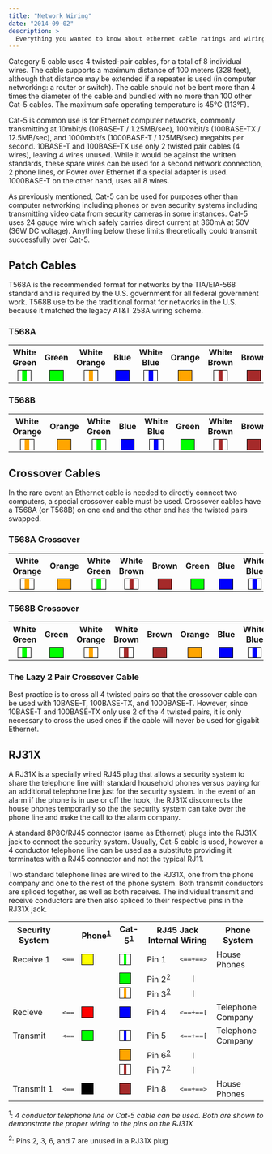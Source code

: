 ```yaml
---
title: "Network Wiring"
date: "2014-09-02"
description: >
  Everything you wanted to know about ethernet cable ratings and wiring
---
```


Category 5 cable uses 4 twisted-pair cables, for a total of 8 individual wires.
The cable supports a maximum distance of 100 meters (328 feet), although that
distance may be extended if a repeater is used (in computer networking: a router
or switch). The cable should not be bent more than 4 times the diameter of the
cable and bundled with no more than 100 other Cat-5 cables. The maximum safe
operating temperature is 45&deg;C (113&deg;F).<!--more-->

Cat-5 is common use is for Ethernet computer networks, commonly transmitting at
10mbit/s (10BASE-T / 1.25MB/sec), 100mbit/s (100BASE-TX / 12.5MB/sec), and
1000mbit/s (1000BASE-T / 125MB/sec) megabits per second. 10BASE-T and
100BASE-TX use only 2 twisted pair cables (4 wires), leaving 4 wires unused.
While it would be against the written standards, these spare wires can be used
for a second network connection, 2 phone lines, or Power over Ethernet if a
special adapter is used. 1000BASE-T on the other hand, uses all 8 wires.

As previously mentioned, Cat-5 can be used for purposes other than computer
networking including phones or even security systems including transmitting
video data from security cameras in some instances. Cat-5 uses 24 gauge wire
which safely carries direct current at 360mA at 50V (36W DC voltage). Anything
below these limits theoretically could transmit successfully over Cat-5.


## Patch Cables
T568A is the recommended format for networks by the TIA/EIA-568 standard and is
required by the U.S. government for all federal government work. T568B use to be
the traditional format for networks in the U.S. because it matched the legacy
AT&T 258A wiring scheme.

### T568A
<table style="text-align: center">
    <tr style="text-align: center">
        <th>White<br>Green</th>
        <th>Green</th>
        <th>White<br>Orange</th>
        <th>Blue</th>
        <th>White<br>Blue</th>
        <th>Orange</th>
        <th>White<br>Brown</th>
        <th>Brown</th>
    </tr><tr>
        <td>
            <!-- White / Green -->
            <span style="border: 1px solid #000000">
            <span style="background-color: #FFFFFF">&nbsp;&nbsp;</span><span style="background-color: #00FF00">&nbsp;&nbsp;</span><span style="background-color: #FFFFFF">&nbsp;&nbsp;</span>
            </span>
        </td><td>
            <!-- Green -->
            <span style="border: 1px solid #000000">
            <span style="background-color: #00FF00">&nbsp;&nbsp;&nbsp;&nbsp;&nbsp;&nbsp;</span>
            </span>
        </td><td>
            <!-- White / Orange -->
            <span style="border: 1px solid #000000">
            <span style="background-color: #FFFFFF">&nbsp;&nbsp;</span><span style="background-color: #FFA500">&nbsp;&nbsp;</span><span style="background-color: #FFFFFF">&nbsp;&nbsp;</span>
            </span>
        </td><td>
            <!-- Blue -->
            <span style="border: 1px solid #000000">
            <span style="background-color: #0000FF">&nbsp;&nbsp;&nbsp;&nbsp;&nbsp;&nbsp;</span>
            </span>
        </td><td>
            <!-- White / Blue -->
            <span style="border: 1px solid #000000">
            <span style="background-color: #FFFFFF">&nbsp;&nbsp;</span><span style="background-color: #0000FF">&nbsp;&nbsp;</span><span style="background-color: #FFFFFF">&nbsp;&nbsp;</span>
            </span>
        </td><td>
            <!-- Orange -->
            <span style="border: 1px solid #000000">
            <span style="background-color: #FFA500">&nbsp;&nbsp;&nbsp;&nbsp;&nbsp;&nbsp;</span>
            </span>
        </td><td>
            <!-- White / Brown -->
            <span style="border: 1px solid #000000">
            <span style="background-color: #FFFFFF">&nbsp;&nbsp;</span><span style="background-color: #A52A2A">&nbsp;&nbsp;</span><span style="background-color: #FFFFFF">&nbsp;&nbsp;</span>
            </span>
        </td><td>
            <!-- Brown -->
            <span style="border: 1px solid #000000">
            <span style="background-color: #A52A2A">&nbsp;&nbsp;&nbsp;&nbsp;&nbsp;&nbsp;</span>
            </span>
        </td>
    </tr>
</table>

### T568B
<table style="text-align: center">
    <tr style="text-align: center">
        <th>White<br>Orange</th>
        <th>Orange</th>
        <th>White<br>Green</th>
        <th>Blue</th>
        <th>White<br>Blue</th>
        <th>Green</th>
        <th>White<br>Brown</th>
        <th>Brown</th>
    </tr><tr>
        <td>
            <!-- White / Orange -->
            <span style="border: 1px solid #000000">
            <span style="background-color: #FFFFFF">&nbsp;&nbsp;</span><span style="background-color: #FFA500">&nbsp;&nbsp;</span><span style="background-color: #FFFFFF">&nbsp;&nbsp;</span>
            </span>
        </td><td>
            <!-- Orange -->
            <span style="border: 1px solid #000000">
            <span style="background-color: #FFA500">&nbsp;&nbsp;&nbsp;&nbsp;&nbsp;&nbsp;</span>
            </span>
        </td><td>
            <!-- White / Green -->
            <span style="border: 1px solid #000000">
            <span style="background-color: #FFFFFF">&nbsp;&nbsp;</span><span style="background-color: #00FF00">&nbsp;&nbsp;</span><span style="background-color: #FFFFFF">&nbsp;&nbsp;</span>
            </span>
        </td><td>
            <!-- Blue -->
            <span style="border: 1px solid #000000">
            <span style="background-color: #0000FF">&nbsp;&nbsp;&nbsp;&nbsp;&nbsp;&nbsp;</span>
            </span>
        </td><td>
            <!-- White / Blue -->
            <span style="border: 1px solid #000000">
            <span style="background-color: #FFFFFF">&nbsp;&nbsp;</span><span style="background-color: #0000FF">&nbsp;&nbsp;</span><span style="background-color: #FFFFFF">&nbsp;&nbsp;</span>
            </span>
        </td><td>
            <!-- Green -->
            <span style="border: 1px solid #000000">
            <span style="background-color: #00FF00">&nbsp;&nbsp;&nbsp;&nbsp;&nbsp;&nbsp;</span>
            </span>
        </td><td>
            <!-- White / Brown -->
            <span style="border: 1px solid #000000">
            <span style="background-color: #FFFFFF">&nbsp;&nbsp;</span><span style="background-color: #A52A2A">&nbsp;&nbsp;</span><span style="background-color: #FFFFFF">&nbsp;&nbsp;</span>
            </span>
        </td><td>
            <!-- Brown -->
            <span style="border: 1px solid #000000">
            <span style="background-color: #A52A2A">&nbsp;&nbsp;&nbsp;&nbsp;&nbsp;&nbsp;</span>
            </span>
        </td>
    </tr>
</table>



## Crossover Cables
In the rare event an Ethernet cable is needed to directly connect two computers,
a special crossover cable must be used. Crossover cables have a T568A (or T568B)
on one end and the other end has the twisted pairs swapped.

### T568A Crossover
<table style="text-align: center">
    <tr>
        <th>White<br>Orange</th>
        <th>Orange</th>
        <th>White<br>Green</th>
        <th>White<br>Brown</th>
        <th>Brown</th>
        <th>Green</th>
        <th>Blue</th>
        <th>White<br>Blue</th>
    </tr><tr>
        <td>
            <!-- White / Orange -->
            <span style="border: 1px solid #000000">
            <span style="background-color: #FFFFFF">&nbsp;&nbsp;</span><span style="background-color: #FFA500">&nbsp;&nbsp;</span><span style="background-color: #FFFFFF">&nbsp;&nbsp;</span>
            </span>
        </td><td>
            <!-- Orange -->
            <span style="border: 1px solid #000000">
            <span style="background-color: #FFA500">&nbsp;&nbsp;&nbsp;&nbsp;&nbsp;&nbsp;</span>
            </span>
        </td><td>
            <!-- White / Green -->
            <span style="border: 1px solid #000000">
            <span style="background-color: #FFFFFF">&nbsp;&nbsp;</span><span style="background-color: #00FF00">&nbsp;&nbsp;</span><span style="background-color: #FFFFFF">&nbsp;&nbsp;</span>
            </span>
        </td><td>
            <!-- White / Brown -->
            <span style="border: 1px solid #000000">
            <span style="background-color: #FFFFFF">&nbsp;&nbsp;</span><span style="background-color: #A52A2A">&nbsp;&nbsp;</span><span style="background-color: #FFFFFF">&nbsp;&nbsp;</span>
            </span>
        </td><td>
            <!-- Brown -->
            <span style="border: 1px solid #000000">
            <span style="background-color: #A52A2A">&nbsp;&nbsp;&nbsp;&nbsp;&nbsp;&nbsp;</span>
            </span>
        </td><td>
            <!-- Green -->
            <span style="border: 1px solid #000000">
            <span style="background-color: #00FF00">&nbsp;&nbsp;&nbsp;&nbsp;&nbsp;&nbsp;</span>
            </span>
        </td><td>
            <!-- Blue -->
            <span style="border: 1px solid #000000">
            <span style="background-color: #0000FF">&nbsp;&nbsp;&nbsp;&nbsp;&nbsp;&nbsp;</span>
            </span>
        </td><td>
            <!-- White / Blue -->
            <span style="border: 1px solid #000000">
            <span style="background-color: #FFFFFF">&nbsp;&nbsp;</span><span style="background-color: #0000FF">&nbsp;&nbsp;</span><span style="background-color: #FFFFFF">&nbsp;&nbsp;</span>
            </span>
        </td>
    </tr>
</table>

### T568B Crossover

<table style="text-align: center">
    <tr>
        <th>White<br>Green</th>
        <th>Green</th>
        <th>White<br>Orange</th>
        <th>White<br>Brown</th>
        <th>Brown</th>
        <th>Orange</th>
        <th>Blue</th>
        <th>White<br>Blue</th>
    </tr><tr>
        <td>
            <!-- White / Green -->
            <span style="border: 1px solid #000000">
            <span style="background-color: #FFFFFF">&nbsp;&nbsp;</span><span style="background-color: #00FF00">&nbsp;&nbsp;</span><span style="background-color: #FFFFFF">&nbsp;&nbsp;</span>
            </span>
        </td><td>
            <!-- Green -->
            <span style="border: 1px solid #000000">
            <span style="background-color: #00FF00">&nbsp;&nbsp;&nbsp;&nbsp;&nbsp;&nbsp;</span>
            </span>
        </td><td>
            <!-- White / Orange -->
            <span style="border: 1px solid #000000">
            <span style="background-color: #FFFFFF">&nbsp;&nbsp;</span><span style="background-color: #FFA500">&nbsp;&nbsp;</span><span style="background-color: #FFFFFF">&nbsp;&nbsp;</span>
            </span>
        </td><td>
            <!-- White / Brown -->
            <span style="border: 1px solid #000000">
            <span style="background-color: #FFFFFF">&nbsp;&nbsp;</span><span style="background-color: #A52A2A">&nbsp;&nbsp;</span><span style="background-color: #FFFFFF">&nbsp;&nbsp;</span>
            </span>
        </td><td>
            <!-- Brown -->
            <span style="border: 1px solid #000000">
            <span style="background-color: #A52A2A">&nbsp;&nbsp;&nbsp;&nbsp;&nbsp;&nbsp;</span>
            </span>
        </td><td>
            <!-- Orange -->
            <span style="border: 1px solid #000000">
            <span style="background-color: #FFA500">&nbsp;&nbsp;&nbsp;&nbsp;&nbsp;&nbsp;</span>
            </span>
        </td><td>
            <!-- Blue -->
            <span style="border: 1px solid #000000">
            <span style="background-color: #0000FF">&nbsp;&nbsp;&nbsp;&nbsp;&nbsp;&nbsp;</span>
            </span>
        </td><td>
            <!-- White / Blue -->
            <span style="border: 1px solid #000000">
            <span style="background-color: #FFFFFF">&nbsp;&nbsp;</span><span style="background-color: #0000FF">&nbsp;&nbsp;</span><span style="background-color: #FFFFFF">&nbsp;&nbsp;</span>
            </span>
        </td>
    </tr>
</table>


### The Lazy 2 Pair Crossover Cable
Best practice is to cross all 4 twisted pairs so that the crossover cable can be
used with 10BASE-T, 100BASE-TX, and 1000BASE-T. However, since 10BASE-T and
100BASE-TX only use 2 of the 4 twisted pairs, it is only necessary to cross the
used ones if the cable will never be used for gigabit Ethernet.



## RJ31X
A RJ31X is a specially wired RJ45 plug that allows a security system to share
the telephone line with standard household phones versus paying for an
additional telephone line just for the security system. In the event of an alarm
if the phone is in use or off the hook, the RJ31X disconnects the house phones
temporarily so the the security system can take over the phone line and make the
call to the alarm company.

A standard 8P8C/RJ45 connector (same as Ethernet) plugs into the RJ31X jack to
connect the security system. Usually, Cat-5 cable is used, however a 4 conductor
telephone line can be used as a substitute providing it terminates with a RJ45
connector and not the typical RJ11.

Two standard telephone lines are wired to the RJ31X, one from the phone company
and one to the rest of the phone system. Both transmit conductors are spliced
together, as well as both receives. The individual transmit and receive
conductors are then also spliced to their respective pins in the RJ31X jack.


<table>
    <tr>
        <th>Security System</th>
        <th><!-- used for arrows --></th>
        <th>Phone<sup><a href="#wiring">1</a></sup></th>
        <th>Cat-5<sup><a href="#wiring">1</a></sup></th>
        <th colspan="2">RJ45 Jack Internal Wiring</th>
        <th>Phone System</th>
    </tr><tr>
        <td>Receive&nbsp;1</td>
        <td style="font-family: monospace">&lt;==</td>
        <td>
            <span style="border: 1px solid #000000; background-color: #FFFF00" title="Yellow">
            &nbsp;
            <span>&nbsp;</span>
            &nbsp;
            </span>
        </td>
        <td>
            <span style="border: 1px solid #000000; background-color: #FFFFFF" title="White Green">
            &nbsp;
            <span style="background-color: #00FF00">&nbsp;</span>
            &nbsp;
            </span>
        </td>
        <td>Pin&nbsp;1</td>
        <td style="font-family: monospace">&lt;==+==&gt;</td>
        <td>House Phones</td>
    </tr><tr>
        <td></td>
        <td></td>
        <td></td>
        <td>
            <span style="border: 1px solid #000000; background-color: #00FF00" title="Green">
            &nbsp;
            <span>&nbsp;</span>
            &nbsp;
            </span>
        </td>
        <td>Pin&nbsp;2<sup><a href="#unused">2</a></sup></td>
        <td style="font-family: monospace">&nbsp;&nbsp;&nbsp;|&nbsp;&nbsp;&nbsp;</td>
        <td></td>
    </tr><tr>
        <td></td>
        <td></td>
        <td></td>
        <td>
            <span style="border: 1px solid #000000; background-color: #FFFFFF" title="White Orange">
            &nbsp;
            <span style="background-color: #FFA500">&nbsp;</span>
            &nbsp;
            </span>
        </td>
        <td>Pin&nbsp;3<sup><a href="#unused">2</a></sup></td>
        <td style="font-family: monospace">&nbsp;&nbsp;&nbsp;|&nbsp;&nbsp;&nbsp;</td>
        <td></td>
    </tr><tr>
        <td>Recieve</td>
        <td style="font-family: monospace">&lt;==</td>
        <td>
            <span style="border: 1px solid #000000; background-color: #FF0000" title="Red">
            &nbsp;
            <span>&nbsp;</span>
            &nbsp;
            </span>
        </td>
        <td>
            <span style="border: 1px solid #000000; background-color: #0000FF" title="Blue">
            &nbsp;
            <span>&nbsp;</span>
            &nbsp;
            </span>
        </td>
        <td>Pin&nbsp;4</td>
        <td style="font-family: monospace">&lt;==+==[</td>
        <td>Telephone Company</td>
    </tr><tr>
        <td>Transmit</td>
        <td style="font-family: monospace">&lt;==</td>
        <td>
            <span style="border: 1px solid #000000; background-color: #00FF00" title="Green">
            &nbsp;
            <span>&nbsp;</span>
            &nbsp;
            </span>
        </td><td>
            <span style="border: 1px solid #000000; background-color: #FFFFFF" title="White Blue">
            &nbsp;
            <span style="background-color: #0000FF">&nbsp;</span>
            &nbsp;
            </span>
        </td>
        <td>Pin&nbsp;5</td>
        <td style="font-family: monospace">&lt;==+==[</td>
        <td>Telephone Company</td>
    </tr><tr>
        <td></td>
        <td></td>
        <td></td>
        <td>
            <span style="border: 1px solid #000000; background-color: #FFA500" title="Orange">
            &nbsp;
            <span>&nbsp;</span>
            &nbsp;
            </span>
        </td>
        <td>Pin&nbsp;6<sup><a href="#unused">2</a></sup></td>
        <td style="font-family: monospace">&nbsp;&nbsp;&nbsp;|&nbsp;&nbsp;&nbsp;</td>
        <td></td>
    </tr><tr>
        <td></td>
        <td></td>
        <td></td>
        <td>
            <span style="border: 1px solid #000000; background-color: #FFFFFF" title="White Brown">
            &nbsp;
            <span style="background-color: #A52A2A">&nbsp;</span>
            &nbsp;
            </span>
        </td>
        <td>Pin&nbsp;7<sup><a href="#unused">2</a></sup></td>
        <td style="font-family: monospace">&nbsp;&nbsp;&nbsp;|&nbsp;&nbsp;&nbsp;</td>
        <td></td>
    </tr><tr>
        <td>Transmit&nbsp;1</td>
        <td style="font-family: monospace">&lt;==</td>
        <td>
            <span style="border: 1px solid #000000; background-color: #000000" title="Black">
            &nbsp;
            <span>&nbsp;</span>
            &nbsp;
            </span>
        </td>
        <td>
            <span style="border: 1px solid #000000; background-color: #A52A2A" title="Brown">
            &nbsp;
            <span>&nbsp;</span>
            &nbsp;
            </span>
        </td>
        <td>Pin&nbsp;8</td>
        <td style="font-family: monospace">&lt;==+==&gt;</td>
        <td>House Phones</td>
    </tr>
</table>


<sup><a name="wiring">1</a></sup>: <em>4 conductor telephone line or Cat-5 cable
can be used. Both are shown to demonstrate the proper wiring to the pins on the
RJ31X</em>

<sup><a name="#unused">2</a></sup>: Pins 2, 3, 6, and 7 are unused in a RJ31X
plug<em></em>
